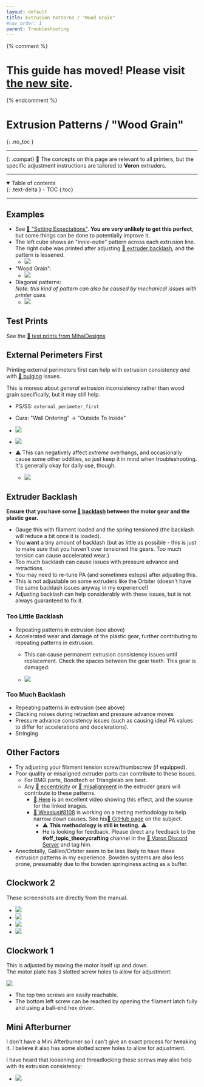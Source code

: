 ```yaml
---
layout: default
title: Extrusion Patterns / "Wood Grain"
#nav_order: 1
parent: Troubleshooting
---
```

{% comment %} 
# This guide has moved! Please visit [the new site](https://ellis3dp.com/Print-Tuning-Guide/).
{% endcomment %}
# Extrusion Patterns / "Wood Grain"
{: .no_toc }

---

{: .compat}
:dizzy: The concepts on this page are relevant to all printers, but the specific adjustment instructions are tailored to **Voron** extruders.

---
<details open markdown="block">
  <summary>
    Table of contents
  </summary>
  {: .text-delta }
- TOC
{:toc}
</details>

---

## Examples
- See [:page_facing_up: "Setting Expectations"](../setting_expectations.md). **You are very unlikely to get this perfect**, but some things can be done to potentially improve it.  
- The left cube shows an "innie-outie" pattern across each extrusion line.\
The right cube was printed after adjusting [:pushpin: extruder backlash](#extruder-backlash), and the pattern is lessened.
    - ![](./images/extrusion_patterns/Backlash-Comparison.png)
- "Wood Grain":
    - ![](./images/extrusion_patterns/Backlash-WoodGrain.png)
- Diagonal patterns:\
*Note: this kind of pattern can also be caused by mechanical issues with printer axes.*
    - ![](./images/extrusion_patterns/Backlash-Pattern.png)

## Test Prints
See the [:page_facing_up: test prints from MihaiDesigns](https://mihaidesigns.com/pages/inconsistent-extrusion-test)

## External Perimeters First

Printing external perimeters first can help with extrusion consistency *and* with [:page_facing_up: bulging](./bulging.md) issues.

This is moreso about *general* extrusion inconsistency rather than wood grain specifically, but it may still help. 

- PS/SS: `external_perimeter_first`
- Cura: "Wall Ordering" -> "Outside To Inside"

- ![](./images/extrusion_patterns/external_first_1.png) 
- ![](./images/extrusion_patterns/external_first_2.png) 

- :warning: This can negatively affect *extreme* overhangs, and occasionally cause some other oddities, so just keep it in mind when troubleshooting. It's generally okay for daily use, though.
    - ![](./images/bulging/external_first_3.png) 

## Extruder Backlash

**Ensure that you have some [:page_facing_up: backlash](https://gfycat.com/mealycautiouscoqui) between the motor gear and the plastic gear.**
- Gauge this with filament loaded and the spring tensioned (the backlash will reduce a bit once it is loaded).
- You **want** a tiny amount of backlash (but as little as possible - this is just to make sure that you haven't over tensioned the gears. Too much tension can cause accelerated wear.) 
- Too much backlash can cause issues with pressure advance and retractions.
- You may need to re-tune PA (and sometimes esteps) after adjusting this.
- This is not adjustable on some extruders like the Orbiter (doesn't have the same backlash issues anyway in my experience!)
- Adjusting backlash can help considerably with these issues, but is not always guaranteed to fix it.

### Too Little Backlash
- Repeating patterns in extrusion (see above)
- Accelerated wear and damage of the plastic gear, further contributing to repeating patterns in extrusion.
    - This can cause permanent extrusion consistency issues until replacement. Check the spaces between the gear teeth. This gear is damaged:

    - ![](./images/extrusion_patterns/bmg-tooth-damage.png)

### Too Much Backlash
- Repeating patterns in extrusion (see above)
- Clacking noises during retraction and pressure advance moves
- Pressure advance consistency issues (such as causing ideal PA values to differ for accelerations and decelerations).
- Stringing

## Other Factors
- Try adjusting your filament tension screw/thumbscrew (if equipped).
- Poor quality or misaligned extruder parts can contribute to these issues.
    - For BMG parts, Bondtech or Trianglelab are best.
    - Any [:page_facing_up: eccentricity](./images/extrusion_patterns/eccentricity.png) or [:page_facing_up: misalignment](./images/extrusion_patterns/filament_gear_misalignment.png) in the extruder gears will contribute to these patterns.
        - [:page_facing_up: Here](https://youtu.be/c6JmCdovE0U?t=431) is an excellent video showing this effect, and the source for the linked images.
        - [:page_facing_up: Weaslus#8108](https://discordapp.com/users/195286997240250368/) is working on a testing methodology to help narrow down causes. See his[:page_facing_up: GitHub page](https://github.com/weaslus/Inconsistent_Extrusion_Diagnostics) on the subject.
            - :warning: **This methodology is still in testing.** :warning: 
            - He is looking for feedback. Please direct any feedback to the **#off_topic_theorycrafting** channel in the [:page_facing_up: Voron Discord Server](https://discord.com/invite/voron) and tag him. 
- Anecdotally, Galileo/Orbiter seem to be less likely to have these extrusion patterns in my experience. Bowden systems are also less prone, presumably due to the bowden springiness acting as a buffer.

## Clockwork 2
These screenshots are directly from the manual.

- ![](./images/extrusion_patterns/cw2-adjust-1.png) 
- ![](./images/extrusion_patterns/cw2-adjust-2.png) 
- ![](./images/extrusion_patterns/cw2-adjust-3.png) 
- ![](./images/extrusion_patterns/cw2-adjust-4.png)

## Clockwork 1
This is adjusted by moving the motor itself up and down.\
The motor plate has 3 slotted screw holes to allow for adjustment:

![](./images/extrusion_patterns/Backlash-Adjust.png)

- The top two screws are easily reachable.
- The bottom left screw can be reached by opening the filament latch fully and using a ball-end hex driver.

## Mini Afterburner

I don't have a Mini Afterburner so I can't give an exact process for tweaking it. I believe it also has some slotted screw holes to allow for adjustment.

I have heard that loosening and threadlocking these screws may also help with its extrusion consistency:
- ![](./images/extrusion_patterns/Backlash-MiniAB-Screws.png)

